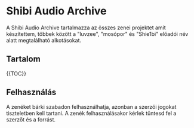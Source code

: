 # Shibi Audio Archive

A Shibi Audio Archive tartalmazza az összes zenei projektet amit készítettem, többek között a "luvzee", "mosópor" és "Shie1bi" előadói név alatt megtalálható alkotásokat.

## Tartalom

{{TOC}}

## Felhasználás

A zenéket bárki szabadon felhasználhatja, azonban a szerzői jogokat tiszteletben kell tartani. A zenék felhasználásakor kérlek tüntesd fel a szerzőt és a forrást.